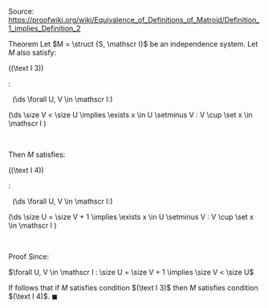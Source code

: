 # 

Source: https://proofwiki.org/wiki/Equivalence_of_Definitions_of_Matroid/Definition_1_implies_Definition_2

Theorem
Let $M = \struct {S, \mathscr I}$ be an independence system.
Let $M$ also satisfy:




\((\text I 3)\)  

$:$  





  \(\ds \forall U, V \in \mathscr I:\)







\(\ds  \size V < \size U \implies \exists x \in U \setminus V : V \cup \set x \in \mathscr I \)   

  


Then $M$ satisfies:




\((\text I 4)\)  

$:$  





  \(\ds \forall U, V \in \mathscr I:\)







\(\ds  \size U = \size V + 1 \implies \exists x \in U \setminus V : V \cup \set x \in \mathscr I \)   

  



Proof
Since:

$\forall U, V \in \mathscr I : \size U = \size V + 1 \implies \size V < \size U$

If follows that if $M$ satisfies condition $(\text I 3)$ then $M$ satisfies condition $(\text I 4)$.
$\blacksquare$





